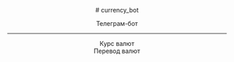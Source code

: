 <p align="center"># currency_bot</p>
<p align="center">Телеграм-бот</p>
<hr>
<p align="center">
    Курс валют
    <br>
    Перевод валют
</p>